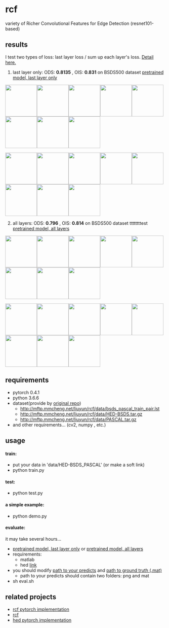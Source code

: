 # rcf

variety of Richer Convolutional Features for Edge Detection (resnet101-based)

## results

I test two types of loss: last layer loss / sum up each layer's loss.
[Detail here.](https://github.com/mayorx/rcf-edge-detection/pull/2/files?utf8=%E2%9C%93&diff=split)

1. last layer only:
ODS: **0.8135** , OIS: **0.831** on BSDS500 dataset
[pretrained model, last layer only](https://drive.google.com/open?id=12JsCtpnMpnyauoceHiJoW94jQnH6MIr8)

<img src="examples/final_layer/100007-1.png" width="100" /><img src="examples/final_layer/100007-2.png" width="100" /><img src="examples/final_layer/100007-3.png" width="100" /><img src="examples/final_layer/100007-4.png" width="100" /><img src="examples/final_layer/100007-5.png" width="100" /><img src="examples/final_layer/100007-6.png" width="100" /><img src="examples/final_layer/100007-nms.png" width="100" /><img src="examples/final_layer/100007-img.jpg" width="100" />

<img src="examples/final_layer/100039-1.png" width="100" /><img src="examples/final_layer/100039-2.png" width="100" /><img src="examples/final_layer/100039-3.png" width="100" /><img src="examples/final_layer/100039-4.png" width="100" /><img src="examples/final_layer/100039-5.png" width="100" /><img src="examples/final_layer/100039-6.png" width="100" /><img src="examples/final_layer/100039-nms.png" width="100" /><img src="examples/final_layer/100039-img.jpg" width="100" />

2. all layers:
ODS: **0.796** , OIS: **0.814**  on BSDS500 dataset ttttttttest
[pretrained model, all layers](https://drive.google.com/open?id=1v9QFjkKtWTwPC3vOoHsy3zi9cKk8BlWN)

<img src="examples/all_layer/100007-1.png" width="100" /><img src="examples/all_layer/100007-2.png" width="100" /><img src="examples/all_layer/100007-3.png" width="100" /><img src="examples/all_layer/100007-4.png" width="100" /><img src="examples/all_layer/100007-5.png" width="100" /><img src="examples/all_layer/100007-6.png" width="100" /><img src="examples/all_layer/100007-nms.png" width="100" /><img src="examples/all_layer/100007-img.jpg" width="100" />

<img src="examples/all_layer/100039-1.png" width="100" /><img src="examples/all_layer/100039-2.png" width="100" /><img src="examples/all_layer/100039-3.png" width="100" /><img src="examples/all_layer/100039-4.png" width="100" /><img src="examples/all_layer/100039-5.png" width="100" /><img src="examples/all_layer/100039-6.png" width="100" /><img src="examples/all_layer/100039-nms.png" width="100" /><img src="examples/all_layer/100039-img.jpg" width="100" />

## requirements

* pytorch 0.4.1
* python 3.6.6
* dataset(provide by [original repo](https://github.com/yun-liu/rcf))
    * http://mftp.mmcheng.net/liuyun/rcf/data/bsds_pascal_train_pair.lst
    * http://mftp.mmcheng.net/liuyun/rcf/data/HED-BSDS.tar.gz
    * http://mftp.mmcheng.net/liuyun/rcf/data/PASCAL.tar.gz
* and other requirements... (cv2, numpy , etc.)

## usage

#### train:

* put your data in 'data/HED-BSDS_PASCAL' (or make a soft link)
* python train.py

#### test:
* python test.py

#### a simple example:
* python demo.py

#### evaluate:

it may take several hours...

* [pretrained model, last layer only](https://drive.google.com/open?id=12JsCtpnMpnyauoceHiJoW94jQnH6MIr8) or [pretrained model, all layers](https://drive.google.com/open?id=1v9QFjkKtWTwPC3vOoHsy3zi9cKk8BlWN)
* requirements:
  * matlab
  * hed [link](https://github.com/xwjabc/hed/tree/c8ed5abc4d2b6ad2862b0d61cf6184ce2cdf3cae)
* you should modify [path to your predicts](https://github.com/mayorx/rcf/blob/master/eval_edge.m#L3) and [path to ground truth (.mat)](https://github.com/mayorx/rcf/blob/master/eval_edge.m#L39)
  * path to your predicts should contain two folders: png and mat
* sh eval.sh

## related projects

* [rcf pytorch implementation](https://github.com/meteorshowers/RCF-pytorch)
* [rcf](https://github.com/yun-liu/rcf)
* [hed pytorch implementation](https://github.com/xwjabc/hed)

